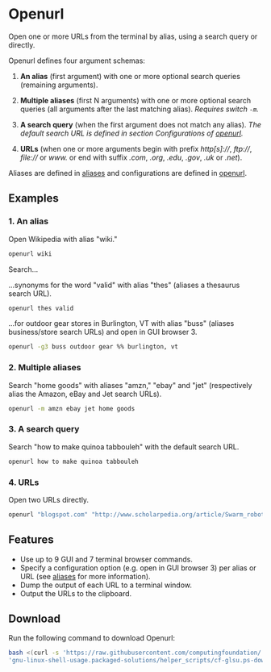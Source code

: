 
# Openurl

Open one or more URLs from the terminal by alias, using a search query or directly.

Openurl defines four argument schemas:

1. **An alias** (first argument) with one or more optional search queries (remaining arguments).

2. **Multiple aliases** (first N arguments) with one or more optional search queries (all arguments after the last matching alias). *Requires switch `-m`.*

3. **A search query** (when the first argument does not match any alias). *The default search URL is defined in section Configurations of [openurl](openurl).*

4. **URLs** (when one or more arguments begin with prefix *http[s]://*, *ftp://*, *file://* or *www.* or end with suffix *.com*, *.org*, *.edu*, *.gov*, *.uk* or *.net*).

Aliases are defined in [aliases](aliases) and configurations are defined in [openurl](openurl).

## Examples

### 1. An alias

Open Wikipedia with alias "wiki."

```bash
openurl wiki
```

Search...

...synonyms for the word "valid" with alias "thes" (aliases a thesaurus search URL).

```bash
openurl thes valid
```

...for outdoor gear stores in Burlington, VT with alias "buss" (aliases business/store search URLs) and open in GUI browser 3.

```bash
openurl -g3 buss outdoor gear %% burlington, vt
```

### 2. Multiple aliases

Search "home goods" with aliases "amzn," "ebay" and "jet" (respectively alias the Amazon, eBay and Jet search URLs).

```bash
openurl -m amzn ebay jet home goods
```

### 3. A search query

Search "how to make quinoa tabbouleh" with the default search URL.

```bash
openurl how to make quinoa tabbouleh
```

### 4. URLs

Open two URLs directly.

```bash
openurl "blogspot.com" "http://www.scholarpedia.org/article/Swarm_robotics"
```

## Features

* Use up to 9 GUI and 7 terminal browser commands.
* Specify a configuration option (e.g. open in GUI browser 3) per alias or URL (see [aliases](aliases) for more information).
* Dump the output of each URL to a terminal window.
* Output the URLs to the clipboard.

## Download

Run the following command to download Openurl:

```bash
bash <(curl -s 'https://raw.githubusercontent.com/computingfoundation/'\
'gnu-linux-shell-usage.packaged-solutions/helper_scripts/cf-glsu.ps-download-openurl.sh')
```

